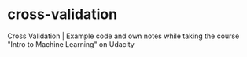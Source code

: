 # cross-validation
Cross Validation | Example code and own notes while taking the course "Intro to Machine Learning" on Udacity

